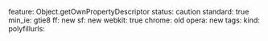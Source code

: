 feature: Object.getOwnPropertyDescriptor
status: caution
standard: true
min_ie: gtie8
ff: new
sf: new
webkit: true
chrome: old
opera: new
tags:
kind:
polyfillurls:

